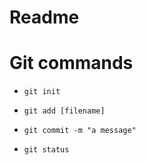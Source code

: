 # Readme

# Git commands
- `git init`
- `git add [filename]`
- `git commit -m "a message"`

- `git status`
